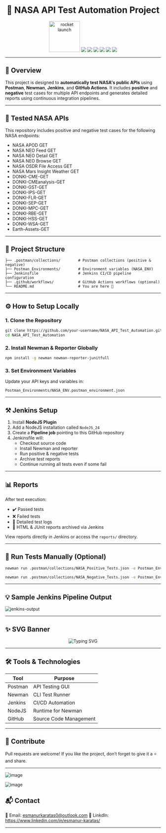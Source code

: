 
<h1 align="center">
  🚀 NASA API Test Automation Project
</h1>


<p align="center">
  <img src="https://media.giphy.com/media/l0MYt5jPR6QX5pnqM/giphy.gif" width="100" alt="rocket launch"/>
  <img src="https://img.shields.io/badge/Postman-F24E1E?style=for-the-badge&logo=postman&logoColor=white"/>
  <img src="https://img.shields.io/badge/Newman-000000?style=for-the-badge&logo=newman&logoColor=white"/>
  <img src="https://img.shields.io/badge/Jenkins-D24939?style=for-the-badge&logo=jenkins&logoColor=white"/>
  <img src="https://img.shields.io/badge/GitHub-181717?style=for-the-badge&logo=github&logoColor=white"/>
  <img src="https://img.shields.io/badge/Node.js-339933?style=for-the-badge&logo=nodedotjs&logoColor=white"/>
  <img src="https://img.shields.io/badge/NASA-0B3D91?style=for-the-badge&logo=nasa&logoColor=white"/>
</p>

---

## 🌌 Overview

This project is designed to **automatically test NASA's public APIs** using **Postman**, **Newman**, **Jenkins**, and **GitHub Actions**. It includes **positive** and **negative** test cases for multiple API endpoints and generates detailed reports using continuous integration pipelines.

---

## 📡 Tested NASA APIs

This repository includes positive and negative test cases for the following NASA endpoints:

- NASA APOD GET  
- NASA NEO Feed GET  
- NASA NEO Detail GET  
- NASA NEO Browse GET  
- NASA OSDR File Access GET  
- NASA Mars Insight Weather GET  
- DONKI-CME-GET  
- DONKI-CMEanalysis-GET  
- DONKI-GST-GET  
- DONKI-IPS-GET  
- DONKI-FLR-GET  
- DONKI-SEP-GET  
- DONKI-MPC-GET  
- DONKI-RBE-GET  
- DONKI-HSS-GET  
- DONKI-WSA-GET  
- Earth-Assets-GET  

---

## 📁 Project Structure

```
├── .postman/collections/        # Postman collections (positive & negative)
├── Postman_Environments/        # Environment variables (NASA_ENV)
├── Jenkinsfile                  # Jenkins CI/CD pipeline configuration
├── .github/workflows/           # GitHub Actions workflows (optional)
└── README.md                    # You are here 🚀
```

---

## ⚙️ How to Setup Locally

### 1. Clone the Repository

```bash
git clone https://github.com/your-username/NASA_API_Test_Automation.git
cd NASA_API_Test_Automation
```

### 2. Install Newman & Reporter Globally

```bash
npm install -g newman newman-reporter-junitfull
```

### 3. Set Environment Variables

Update your API keys and variables in:

```
Postman_Environments/NASA_ENV.postman_environment.json
```

---

## ⚒️ Jenkins Setup

1. Install **NodeJS Plugin**
2. Add a NodeJS installation called `NodeJS_24`
3. Create a **Pipeline job** pointing to this GitHub repository
4. Jenkinsfile will:
   - Checkout source code
   - Install Newman and reporter
   - Run positive & negative tests
   - Archive test reports
   - Continue running all tests even if some fail

---

## 📊 Reports

After test execution:

- ✔️ Passed tests
- ❌ Failed tests
- 📄 Detailed test logs
- 📁 HTML & JUnit reports archived via Jenkins

View reports directly in Jenkins or access the `reports/` directory.

---

## 🧪 Run Tests Manually (Optional)

```bash
newman run .postman/collections/NASA_Positive_Tests.json -e Postman_Environments/NASA_ENV.postman_environment.json -r cli,html,junit
```

```bash
newman run .postman/collections/NASA_Negative_Tests.json -e Postman_Environments/NASA_ENV.postman_environment.json -r cli,html,junit
```

---

## 💡 Sample Jenkins Pipeline Output

![jenkins-output](https://user-images.githubusercontent.com/12345678/jenkins-sample.gif)

---

## ✨ SVG Banner

<p align="center">
  <img src="https://readme-typing-svg.herokuapp.com?font=Fira+Code&size=24&duration=4000&pause=1000&color=F7F7F7&background=000000&center=true&vCenter=true&width=800&height=60&lines=Test+NASA+APIs+Like+a+Pro+🚀;CI%2FCD+Ready+with+Jenkins+and+Newman;Real+World+Automation+Project" alt="Typing SVG">
</p>

---

## 🛠 Tools & Technologies

| Tool      | Purpose                    |
|-----------|----------------------------|
| Postman   | API Testing GUI            |
| Newman    | CLI Test Runner            |
| Jenkins   | CI/CD Automation           |
| NodeJS    | Runtime for Newman         |
| GitHub    | Source Code Management     |

---

## 🌟 Contribute

Pull requests are welcome! If you like the project, don’t forget to give it a ⭐ and share.

---

![image](https://github.com/user-attachments/assets/fca4f95c-aad7-49a5-8d81-23b56ad2e458)

![image](https://github.com/user-attachments/assets/6f41789e-dcba-422d-9c76-7d68aa14e32f)



## 📬 Contact

📧 Email: esmanurkaratas0@outlook.com
🐙 Linkdln: https://www.linkedin.com/in/esmanur-karatas/

---

